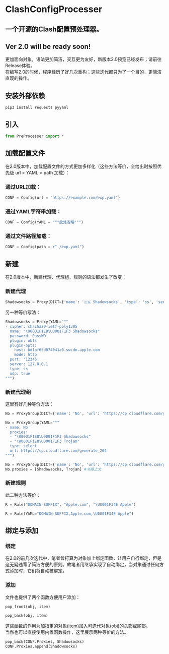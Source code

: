# ClashConfigProcesser  

## 一个开源的Clash配置预处理器。  

## Ver 2.0 will be ready soon!  

更加面向对象，语法更加简洁，交互更为友好，新版本2.0预览已经发布；请前往Release体验。  
在编写2.0的时候，程序经历了好几次重构；这些迭代都只为了一个目的，更简洁直观的操作。  

## 安装外部依赖
`pip3 install requests pyyaml`

## 引入
```Python
from PreProcesser import *
```

## 加载配置文件
在2.0版本中，加载配置文件的方式更加多样化（这些方法等价，全给出时按照优先级 url > YAML > path 加载）：  
### 通过URL加载：
```Python
CONF = Config(url = "https://example.com/exp.yaml")
```  
### 通过YAML字符串加载：
```Python
CONF = Config(YAML = """此处省略""")
```  
### 通过文件路径加载：
```Python
CONF = Config(path = r"./exp.yaml")
```  

## 新建
在2.0版本中，新建代理、代理组、规则的语法都发生了改变：  

### 新建代理
```Python
Shadowsocks = Proxy(DICT={'name': '🇨🇳 Shadowsocks', 'type': 'ss', 'server': '127.0.0.1', 'port': '12345', 'cipher': 'chacha20-ietf-poly1305', 'udp': True, 'password': 'PassWD', 'plugin': 'obfs', 'plugin-opts': {'host': '6d1af65d074041a0.swcdn.apple.com', 'mode': 'http'}})
```  
另一种等价写法：
```Python
Shadowsocks = Proxy(YAML="""
- cipher: chacha20-ietf-poly1305
  name: "\U0001F1E8\U0001F1F3 Shadowsocks"
  password: PassWD
  plugin: obfs
  plugin-opts:
    host: 6d1af65d074041a0.swcdn.apple.com
    mode: http
  port: '12345'
  server: 127.0.0.1
  type: ss
  udp: true
""")
```

### 新建代理组
这里有好几种等价方法：  
```Python
No = ProxyGroup(DICT={'name': 'No', 'url': 'https://cp.cloudflare.com/generate_204', 'type': 'select', 'proxies': [Shadowsocks, Trojan]})
```
```Python
No = ProxyGroup(YAML="""
- name: No
  proxies:
  - "\U0001F1E8\U0001F1F3 Shadowsocks"
  - "\U0001F1E8\U0001F1F3 Trojan"
  type: select
  url: https://cp.cloudflare.com/generate_204
""")
```
```Python
No = ProxyGroup(DICT={'name': 'No', 'url': 'https://cp.cloudflare.com/generate_204', 'type': 'select', 'proxies': []})
No.proxies = [Shadowsocks, Trojan] #书接上文
```  

### 新建规则
此二种方法等价：
```Python
R = Rule("DOMAIN-SUFFIX", "Apple.com", "\U0001F34E Apple")
```
```Python
R = Rule(YAML="DOMAIN-SUFFIX,Apple.com,\U0001F34E Apple")
```  

## 绑定与添加
### 绑定
在2.0的前几次迭代中，笔者曾打算为对象加上绑定函数，让用户自行绑定，但是这无疑违背了简洁方便的原则。故笔者用继承实现了自动绑定，当对象通过任何方式添加时，它们将自动被绑定。
### 添加
文件也提供了两个函数方便用户添加：  
```Python
pop_front(obj, item)
```
```Python
pop_back(obj, item)
```  
这些函数的作用为加指定的对象(item)加入可迭代对象(obj)的头部或尾部。  
当然也可以直接使用内置函数操作，这里展示两种等价的方法。  
```Python
pop_back(CONF.Proxies, Shadowsocks)
CONF.Proxies.append(Shadowsocks)
``` 
